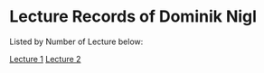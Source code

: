 # Lecture Records of Dominik Nigl
Listed by Number of Lecture below:

[Lecture 1](https://github.com/pasci199601815/IoTMadlmayrNigl/tree/master/Nigl/LectureRecords/Lecture01)
[Lecture 2](https://github.com/pasci199601815/IoTMadlmayrNigl/tree/master/Nigl/LectureRecords/Lecture02)
